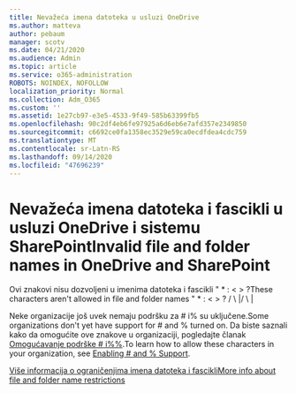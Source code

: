 ```yaml
---
title: Nevažeća imena datoteka u usluzi OneDrive
ms.author: matteva
author: pebaum
manager: scotv
ms.date: 04/21/2020
ms.audience: Admin
ms.topic: article
ms.service: o365-administration
ROBOTS: NOINDEX, NOFOLLOW
localization_priority: Normal
ms.collection: Adm_O365
ms.custom: ''
ms.assetid: 1e27cb97-e3e5-4533-9f49-585b63399fb5
ms.openlocfilehash: 90c2df4eb6fe97925a6d6eb6e7afd357e2349850
ms.sourcegitcommit: c6692ce0fa1358ec3529e59ca0ecdfdea4cdc759
ms.translationtype: MT
ms.contentlocale: sr-Latn-RS
ms.lasthandoff: 09/14/2020
ms.locfileid: "47696239"
---
```

# <a name="invalid-file-and-folder-names-in-onedrive-and-sharepoint"></a><span data-ttu-id="179e7-102">Nevažeća imena datoteka i fascikli u usluzi OneDrive i sistemu SharePoint</span><span class="sxs-lookup"><span data-stu-id="179e7-102">Invalid file and folder names in OneDrive and SharePoint</span></span>

<span data-ttu-id="179e7-103">Ovi znakovi nisu dozvoljeni u imenima datoteka i fascikli " \* : \< \> ?</span><span class="sxs-lookup"><span data-stu-id="179e7-103">These characters aren't allowed in file and folder names " \* : \< \> ?</span></span> <span data-ttu-id="179e7-104">/ \ |</span><span class="sxs-lookup"><span data-stu-id="179e7-104">/ \ |</span></span> 
  
<span data-ttu-id="179e7-105">Neke organizacije još uvek nemaju podršku za # i% su uključene.</span><span class="sxs-lookup"><span data-stu-id="179e7-105">Some organizations don't yet have support for # and % turned on.</span></span> <span data-ttu-id="179e7-106">Da biste saznali kako da omogućite ove znakove u organizaciji, pogledajte članak [Omogućavanje podrške # i%%](https://go.microsoft.com/fwlink/?linkid=862611).</span><span class="sxs-lookup"><span data-stu-id="179e7-106">To learn how to allow these characters in your organization, see [Enabling # and % Support](https://go.microsoft.com/fwlink/?linkid=862611).</span></span> 
  
[<span data-ttu-id="179e7-107">Više informacija o ograničenjima imena datoteka i fascikli</span><span class="sxs-lookup"><span data-stu-id="179e7-107">More info about file and folder name restrictions</span></span>](https://go.microsoft.com/fwlink/?linkid=866430)
  

